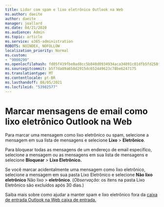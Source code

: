 ```yaml
---
title: Lidar com spam e lixo eletrônico Outlook na Web
ms.author: daeite
author: daeite
manager: joallard
ms.date: 04/21/2020
ms.audience: Admin
ms.topic: article
ms.service: o365-administration
ROBOTS: NOINDEX, NOFOLLOW
localization_priority: Normal
ms.custom:
- "9000290"
ms.openlocfilehash: fd05f419fbe0ad8cc5b840d0934934aca34891c01dfb5fd258f9deba3e63ec0f
ms.sourcegitcommit: b5f7da89a650d2915dc652449623c78be6247175
ms.translationtype: MT
ms.contentlocale: pt-BR
ms.lasthandoff: 08/05/2021
ms.locfileid: "53982577"
---
```

# <a name="mark-email-messages-as-junk-in-outlook-on-the-web"></a>Marcar mensagens de email como lixo eletrônico Outlook na Web

Para marcar uma mensagem como lixo eletrônico ou spam, selecione a mensagem em sua lista de mensagens e selecione **Lixo**  >  **Eletrônico**.

Para bloquear todas as mensagens de um endereço de email específico, selecione a mensagem ou as mensagens em sua lista de mensagens e selecione **Bloquear**  >  **Lixo Eletrônico.**

Se você marcar acidentalmente uma mensagem como lixo eletrônico, selecione a mensagem em sua pasta Lixo Eletrônico e selecione **Não lixo eletrônico** Não lixo  >  **eletrônico**. (*Observação:* os itens na pasta Lixo Eletrônico são excluídos após 30 dias.)

Saiba mais sobre como ajudar a manter spam e lixo eletrônico fora da [caixa de entrada Outlook na Web caixa de entrada.](https://support.office.com/article/db786e79-54e2-40cc-904f-d89d57b7f41d)